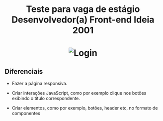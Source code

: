 <h1 align="center">Teste para vaga de estágio Desenvolvedor(a) Front-end Ideia 2001</h1>

<h1 align="center">
  <img alt="Login" title="#QRIDEIA" src="https://github.com/ideia2001/teste-estagio-front-end/blob/master/imagem.jpg" />
</h1>

## Diferenciais

- Fazer a página responsiva.

- Criar interações JavaScript, como por exemplo clique nos botões exibindo o título correspondente.

- Criar elementos, como por exemplo, botões, header etc, no formato de componentes
